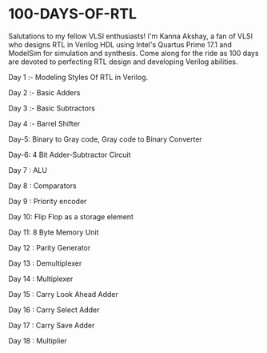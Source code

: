 # 100-DAYS-OF-RTL
Salutations to my fellow VLSI enthusiasts! I'm Kanna Akshay, a fan of VLSI who designs RTL in Verilog HDL using Intel's Quartus Prime 17.1 and ModelSim for simulation and synthesis. Come along for the ride as 100 days are devoted to perfecting RTL design and developing Verilog abilities.

Day 1 :- Modeling Styles Of RTL in Verilog.

Day 2 :- Basic Adders 

Day 3 :- Basic Subtractors

Day 4 :- Barrel Shifter

Day-5: Binary to Gray code, Gray code to Binary Converter

Day-6: 4 Bit Adder-Subtractor Circuit

Day 7 : ALU

Day 8 : Comparators

Day 9 : Priority encoder

Day 10: Flip Flop as a storage element

Day 11: 8 Byte Memory Unit

Day 12 : Parity Generator

Day 13 : Demultiplexer

Day 14 : Multiplexer

Day 15 : Carry Look Ahead Adder

Day 16 : Carry Select Adder

Day 17 : Carry Save Adder

Day 18 : Multiplier

